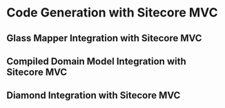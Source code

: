 # Code Generation with Sitecore MVC

## Glass Mapper Integration with Sitecore MVC

## Compiled Domain Model Integration with Sitecore MVC

## Diamond Integration with Sitecore MVC